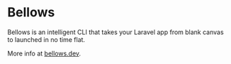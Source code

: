 # Bellows

Bellows is an intelligent CLI that takes your Laravel app from blank canvas to launched in no time flat.

More info at [bellows.dev](https://bellows.dev).
